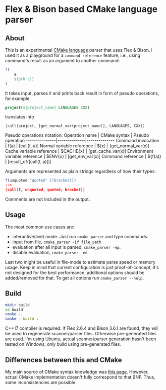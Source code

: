 # Flex & Bison based CMake language parser

## About

This is an experimental [CMake language](https://cmake.org/cmake/help/latest/manual/cmake-language.7.html#bracket-comment) parser that uses Flex & Bison. I used it as a playground for a `command reference` feature, i.e., using command's result as
an argument to another command:
```cmake
f(
    a
    ${g(b c)}
)
```

It takes input, parses it and prints back result in form of pseudo operations, for example:
```cmake
project(${project_name} LANGUAGES CXX)                 
```
translates into
```
[call(project, [get_normal_var(project_name)], LANGUAGES, CXX)]
```
Pseudo operations notation:
Operation name | CMake syntax | Pseudo operation
---------------|--------------|--------------
Command invocation | f(a) | [call(f, a)]
Normal variable reference | ${x} | [get_normal_var(x)]
Cache variable reference | $CACHE{x} | [get_cache_var(x)]
Environment variable reference | $ENV{x} | [get_env_var(x)]
Command reference | ${f(a)} | [result_of([call(f, a)])]

Arguments are represented as plain strings regardless of how their types:
```cmake
f(unquoted "quoted" [[bracket]])
-->
[call(f, unquoted, quoted, bracket)]

```
Comments are not included in the output.

## Usage

The most common use cases are:
- interactive(live) mode. Just run `cmake_parser` and type commands.
- input from file, `cmake_parser -if file_path`.
- evaluation after all input is parsed, `cmake_parser -ep`.
- disable evaluation, `cmake_parser -ed`.

Last two might be useful in file-mode to estimate parse speed or memory usage.
Keep in mind that current configuration is just proof-of-concept, it's not designed for the best performance, additional options should be added/removed for that. To get all options run `cmake_parser --help`.

## Build

```sh
mkdir build
cd build
cmake ..
cmake --build .
```
C++17 compiler is required. 
If Flex 2.6.4 and Bison 3.6.1 are found, they will be used to regenerate scanner/parser files. Otherwise pre-generated files are used. I'm using Ubuntu, actual 
scanner/parser generation hasn't been tested on Windows, only build using 
pre-generated files.

## Differences between this and CMake

My main source of CMake syntax knowledge was [this page](https://cmake.org/cmake/help/latest/manual/cmake-language.7.html#bracket-comment).
However, actual CMake implementation doesn't fully correspond to that BNF.
Thus, some inconsistencies are possible.